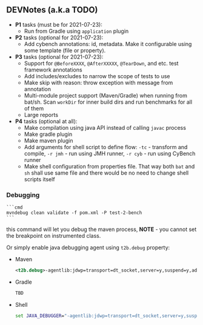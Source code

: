 ## DEVNotes (a.k.a TODO)

* **P1** tasks (must be for 2021-07-23):
    * Run from Gradle using `application` plugin
* **P2** tasks (optional for 2021-07-23): 
    * Add cybench annotations: id, metadata. Make it configurable using some template (file or property).
* **P3** tasks (optional for 2021-07-23):
    * Support for `@BeforeXXXX`, `@AfterXXXXX`, `@TearDown`, and etc. test framework annotations
    * Add includes/excludes to narrow the scope of tests to use
    * Make skip with reason: throw exception with message from annotation
    * Multi-module project support (Maven/Gradle) when running from bat/sh. Scan `workDir` for inner build dirs and run benchmarks for all 
      of them
    * Large reports
* **P4** tasks (optional at all):
    * Make compilation using java API instead of calling `javac` process
    * Make gradle plugin
    * Make maven plugin
    * Add arguments for shell script to define flow: `-tc` - transform and compile, `-r jmh` - run using JMH runner, `-r cyb` - run using
    CyBench runner
    * Make shell configuration from properties file. That way both `bat` and `sh` shall use same file and there would be no need to change 
    shell scripts itself

### Debugging
    ```cmd
    mvndebug clean validate -f pom.xml -P test-2-bench
    ```
this command will let you debug the maven process, **NOTE** - you cannot set the breakpoint on instrumented class.

Or simply enable java debugging agent using `t2b.debug` property:
* Maven
    ```xml
    <t2b.debug>-agentlib:jdwp=transport=dt_socket,server=y,suspend=y,address=5005</t2b.debug>
    ```
* Gradle
    ```groovy
    TBD
    ```
* Shell
    ```cmd
    set JAVA_DEBUGGER="-agentlib:jdwp=transport=dt_socket,server=y,suspend=y,address=5005"
    ```

